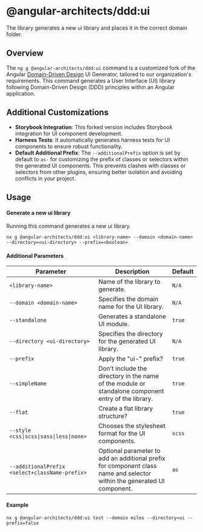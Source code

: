 # @angular-architects/ddd:ui

The library generates a new ui library and places it in the correct domain folder.

## Overview

The `ng g @angular-architects/ddd:ui` command is a customized fork of the
Angular [Domain-Driven Design](https://github.com/angular-architects/nx-ddd-plugin) UI Generator, tailored to our
organization's requirements. This command generates a User Interface (UI) library following Domain-Driven Design (DDD)
principles within an Angular application.

## Additional Customizations

- **Storybook Integration**: This forked version includes Storybook integration for UI component development.
- **Harness Tests**: It automatically generates harness tests for UI components to ensure robust functionality.
- **Default Additional Prefix**: The `--additionalPrefix` option is set by default to `as-` for customizing the prefix
  of classes or selectors within the generated UI components. This prevents clashes with classes or selectors from other
  plugins, ensuring better isolation and avoiding conflicts in your project.

## Usage

#### Generate a new ui library

Running this command generates a new ui library.

```shell
nx g @angular-architects/ddd:ui <library-name> --domain <domain-name> --directory=<ui-directory> --prefix=<boolean>
```

#### Additional Parameters

| Parameter                                      | Description                                                                                                             | Default |
|------------------------------------------------|-------------------------------------------------------------------------------------------------------------------------|---------|
| `<library-name>`                               | Name of the library to generate.                                                                                        | `N/A`   |
| `--domain <domain-name>`                       | Specifies the domain name for the UI library.                                                                           | `N/A`   |
| `--standalone`                                 | Generates a standalone UI module.                                                                                       | `true`  |
| `--directory <ui-directory>`                   | Specifies the directory for the generated UI library.                                                                   | `N/A`   |
| `--prefix`                                     | Apply the "ui-" prefix?                                                                                                 | `true`  |
| `--simpleName`                                 | Don't include the directory in the name of the module or standalone component entry of the library.                     | `true`  |
| `--flat`                                       | Create a flat library structure?                                                                                        | `true`  |
| `--style <css\|scss\|sass\|less\|none>`        | Chooses the stylesheet format for the UI components.                                                                    | `scss`  |                                                                                                 
| `--additionalPrefix <select+className-prefix>` | Optional parameter to add an additional prefix for component class name and selector within the generated UI component. | `as`    |

#### Example

```shell
nx g @angular-architects/ddd:ui test --domain miles --directory=ui --prefix=false
```
